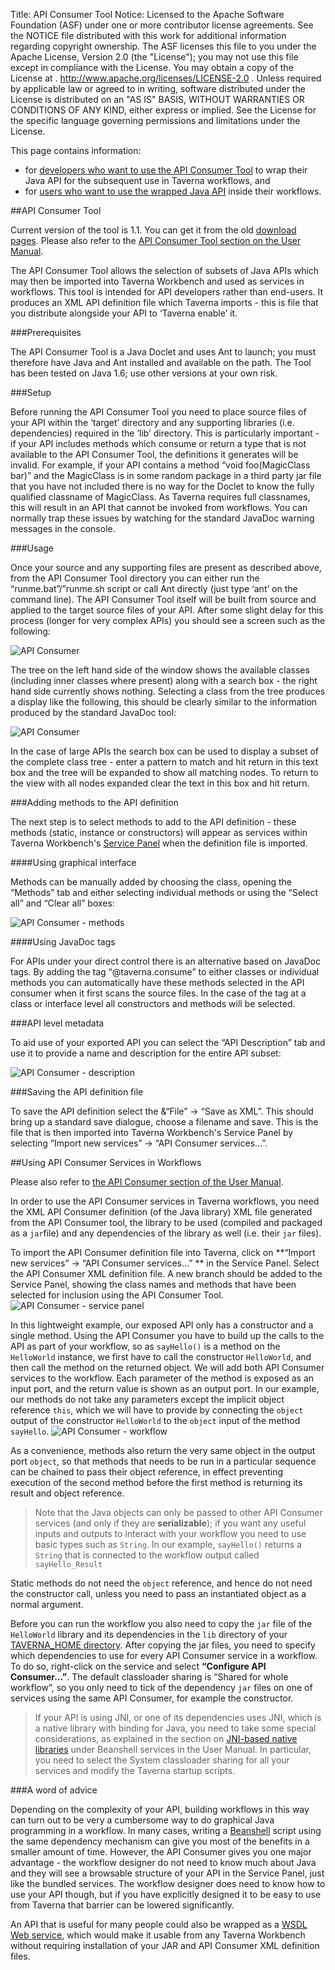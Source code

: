 Title:     API Consumer Tool
Notice:    Licensed to the Apache Software Foundation (ASF) under one
           or more contributor license agreements.  See the NOTICE file
           distributed with this work for additional information
           regarding copyright ownership.  The ASF licenses this file
           to you under the Apache License, Version 2.0 (the
           "License"); you may not use this file except in compliance
           with the License.  You may obtain a copy of the License at
           .
             http://www.apache.org/licenses/LICENSE-2.0
           .
           Unless required by applicable law or agreed to in writing,
           software distributed under the License is distributed on an
           "AS IS" BASIS, WITHOUT WARRANTIES OR CONDITIONS OF ANY
           KIND, either express or implied.  See the License for the
           specific language governing permissions and limitations
           under the License.

This page contains information:

 - for [developers who want to use the API Consumer Tool](#api_developers) to wrap their Java 
      API for the subsequent use in Taverna workflows, and
 - for [users who want to use the wrapped Java API](#api_users) inside their workflows.

<a name="api_developers"></a>
##API Consumer Tool

Current version of the tool is 1.1. 
You can get it from the old 
   [download pages](http://www.taverna.org.uk/download/associated-tools/api-consumer-tool). 
Please also refer to the 
   [API Consumer Tool section on the User Manual](http://www.mygrid.org.uk/dev/wiki/display/taverna/API+Consumer+Tool).

The API Consumer Tool allows the selection of subsets of Java APIs which may then be imported 
   into Taverna Workbench and used as services in workflows. 
This tool is intended for API developers rather than end-users. 
It produces an XML API definition file which Taverna imports - this is file that you distribute 
  alongside your API to ‘Taverna enable’ it.

###Prerequisites

The API Consumer Tool is a Java Doclet and uses Ant to launch; you must therefore have Java and 
  Ant installed and available on the path. 
The Tool has been tested on Java 1.6; use other versions at your own risk.

###Setup

Before running the API Consumer Tool you need to place source files of your API within the 
   ‘target’ directory and any supporting libraries (i.e. dependencies) required in the 
   ‘lib’ directory. 
This is particularly important - if your API includes methods which consume or return a type 
   that is not available to the API Consumer Tool, the definitions it generates will be invalid.
For example, if your API contains a method “void foo(MagicClass bar)” and the MagicClass is in 
   some random package in a third party jar file that you have not included there is no way for 
   the Doclet to know the fully qualified classname of MagicClass. 
As Taverna requires full classnames, this will result in an API that cannot be invoked from 
   workflows. 
You can normally trap these issues by watching for the standard JavaDoc warning messages in the
   console.

###Usage

Once your source and any supporting files are present as described above, 
   from the API Consumer Tool directory you can either run the 
   “runme.bat”/”runme.sh script or call Ant directly (just type ‘ant’ on 
   the command line). 
The API Consumer Tool itself will be built from source and applied to the target source files 
   of your API. 
After some slight delay for this process (longer for very complex APIs) you should see a screen
   such as the following:

![API Consumer](/img/APIConsumer-InitialWindow.png)

The tree on the left hand side of the window shows the available classes (including inner 
   classes where present) along with a search box - the right hand side currently shows nothing.
Selecting a class from the tree produces a display like the following, this should be clearly 
   similar to the information produced by the standard JavaDoc tool:

![API Consumer](/img/APIConsumer-SummaryDisplay.png)

In the case of large APIs the search box can be used to display a subset of the complete class 
   tree - enter a pattern to match and hit return in this text box and the tree will be 
   expanded to show all matching nodes. 
To return to the view with all nodes expanded clear the text in this box and hit return.

###Adding methods to the API definition

The next step is to select methods to add to the API definition - these methods
   (static, instance or constructors) will appear as services within Taverna Workbench's 
   [Service Panel](/documentation/glossary#service_panel) when the definition file is imported.

####Using graphical interface

Methods can be manually added by choosing the class, opening the “Methods” tab and either 
   selecting individual methods or using the “Select all” and “Clear all” boxes:

![API Consumer - methods](/img/APIConsumer-Methods.png)

####Using JavaDoc tags

For APIs under your direct control there is an alternative based on JavaDoc tags. 
By adding the tag “@taverna.consume” to either classes or individual methods you can 
   automatically have these methods selected in the API consumer when it first scans the source 
   files. 
In the case of the tag at a class or interface level all constructors and methods will be 
   selected.

###API level metadata

To aid use of your exported API you can select the “API Description” tab and use it to provide 
   a name and description for the entire API subset:

![API Consumer - description](/img/APIConsumer-Description.png)

###Saving the API definition file

To save the API definition select the &“File” -> “Save as XML”. 
This should bring up a standard save dialogue, choose a filename and save. 
This is the file that is then imported into Taverna Workbench's Service Panel by selecting 
   “Import new services” -> “API Consumer services…”.

<a name="api_users"></a>
##Using API Consumer Services in Workflows

Please also refer to 
   [the API Consumer section of the User Manual](http://www.mygrid.org.uk/dev/wiki/display/taverna/API+Consumer).

In order to use the API Consumer services in Taverna workflows, you need the XML API Consumer 
   definition (of the Java library) XML file generated from the API Consumer tool, 
   the library to be used (compiled and packaged as a <code>jar</code>file) and any 
   dependencies of the library as well (i.e. their <code>jar</code> files).

To import the API Consumer definition file into Taverna, click on 
   **“Import new services” -> “API Consumer services…” ** in the Service Panel. 
Select the API Consumer XML definition file. 
A new branch should be added to the Service Panel, showing the class names and methods that 
   have been selected for inclusion using the API Consumer Tool.
![API Consumer - service panel](/img/APIConsumer-ServicePanel.png)

In this lightweight example, our exposed API only has a constructor and a single method. 
Using the API Consumer you have to build up the calls to the API as part of your workflow, 
   so as <code>sayHello()</code> is a method on the <code>HelloWorld</code> instance, 
   we first have to call the constructor <code>HelloWorld</code>, 
   and then call the method on the returned object. 
We will add both API Consumer services to the workflow. 
Each parameter of the method is exposed as an input port, and the return value is shown as an 
   output port. 
In our example, our methods do not take any parameters except the implicit object reference 
   <code>this</code>, which we will have to provide by connecting the <code>object</code> 
   output of the constructor <code>HelloWorld</code> to the <code>object</code> input of the 
   method <code>sayHello</code>.
![API Consumer - workflow](/img/APIConsumer-workflow.png)

As a convenience, methods also return the very same object in the output port 
   <code>object</code>, so that methods that needs to be run in a particular sequence can be 
   chained to pass their object reference, in effect preventing execution of the second method 
   before the first method is returning its result and object reference.

> Note that the Java objects can only be passed to other API Consumer
> services (and only if they are <strong>serializable</strong>); if you
> want any useful inputs and outputs to interact with your workflow you
> need to use basic types such as <code>String</code>. In our example,
> <code>sayHello()</code> returns a <code>String</code> that is
> connected to the workflow output called <code>sayHello_Result</code>

Static methods do not need the <code>object</code> reference, and hence do not need the 
   constructor call, unless you need to pass an instantiated object as a normal argument.

Before you can run the workflow you also need to copy the <code>jar</code> file of the 
   <code>HelloWorld</code> library and its dependencies in the <code>lib</code> directory of 
   your [TAVERNA_HOME directory](http://dev.mygrid.org.uk/wiki/display/taverna/Taverna+home+directory). 
After copying the jar files, you need to specify which dependencies to use for every API 
   Consumer service in a workflow. 
To do so, right-click on the service and select **“Configure API Consumer…”**. 
The default classloader sharing is “Shared for whole workflow”, so you only need to tick of 
   the dependency <code>jar</code> files on one of services using the same API Consumer, 
   for example the constructor.

> If your API is using JNI, or one of its dependencies uses JNI, which
> is a native library with binding for Java, you need to take some
> special considerations, as explained in the section on <a
> href="http://www.mygrid.org.uk/dev/wiki/display/taverna/Beanshell#Beanshell-JNIbasednativelibraries"
> target="_blank">JNI-based native libraries</a> under Beanshell
> services in the User Manual. In particular, you need to select the
> System classloader sharing for all your services and modify the
> Taverna startup scripts.

###A word of advice

Depending on the complexity of your API, building workflows in this way can turn out to be 
   very a cumbersome way to do graphical Java programming in a workflow. 
In many cases, writing a [Beanshell](/documentation/glossary#beanshell) script using the same 
   dependency mechanism can give you most of the benefits in a smaller amount of time. 
However, the API Consumer gives you one major advantage - the workflow designer do not need to 
   know much about Java and they will see a browsable structure of your API in the 
   Service Panel, just like the bundled services. The workflow designer does need to know how 
   to use your API though, but if you have explicitly designed it to be easy to use from 
   Taverna that barrier can be lowered significantly.

An API that is useful for many people could also be wrapped as a 
   [WSDL Web service](/documentation/glossary#wsdl), which would make it usable from any 
   Taverna Workbench without requiring installation of your JAR and API Consumer XML definition 
   files.
